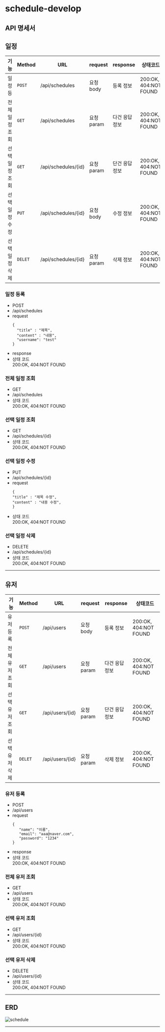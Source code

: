 # schedule-develop
## API 명세서
## 일정
|기능|Method|URL|request|response|상태코드|
|---|---|---|---|---|---|
|일정 등|`POST`|/api/schedules|요청 body|등록 정보|200:OK, 404:NOT FOUND|
|전체 일정 조회|`GET`|/api/schedules|요청 param|다건 응답 정보|200:OK, 404:NOT FOUND|
|선택 일정 조회|`GET`|/api/schedules/{id}|요청 param|단건 응답 정보|200:OK, 404:NOT FOUND|
|선택 일정 수정|`PUT`|/api/schedules/{id}|요청 body|수정 정보|200:OK, 404:NOT FOUND|
|선택 일정 삭제|`DELET`|/api/schedules/{id}|요청 param|삭제 정보|200:OK, 404:NOT FOUND|

### 일정 등록
- POST
- /api/schedules
- request
  ```
  {
    "title" : "제목",
    "content" : "내용",
    "username": "test"
  }  
  ```
- response
- 상태 코드 </br> 200:OK, 404:NOT FOUND
### 전체 일정 조회
- GET
- /api/schedules
- 상태 코드 </br> 200:OK, 404:NOT FOUND
### 선택 일정 조회
- GET
- /api/schedules/{id}
- 상태 코드 </br> 200:OK, 404:NOT FOUND
### 선택 일정 수정
- PUT
- /api/schedules/{id}
- request
    ```
  {
    "title" : "제목 수정",
    "content" : "내용 수정",
  }  
  ```
- 상태 코드 </br> 200:OK, 404:NOT FOUND
### 선택 일정 삭제
- DELETE
- /api/schedules/{id}
- 상태 코드 </br> 200:OK, 404:NOT FOUND

--------

## 유저
|기능|Method|URL|request|response|상태코드|
|---|---|---|---|---|---|
|유저 등록|`POST`|/api/users|요청 body|등록 정보|200:OK, 404:NOT FOUND|
|전체 유저 조회|`GET`|/api/users|요청 param|다건 응답 정보|200:OK, 404:NOT FOUND|
|선택 유저 조회|`GET`|/api/users/{id}|요청 param|단건 응답 정보|200:OK, 404:NOT FOUND|
|선택 유저 삭제|`DELET`|/api/users/{id}|요청 param|삭제 정보|200:OK, 404:NOT FOUND|

### 유저 등록
- POST
- /api/users
- request
  ```
  {
     "name": "이름",
     "email": "aaa@naver.com",
     "password": "1234"
  }  
  ```
- response
- 상태 코드 </br> 200:OK, 404:NOT FOUND
### 전체 유저 조회
- GET
- /api/users
- 상태 코드 </br> 200:OK, 404:NOT FOUND
### 선택 유저 조회
- GET
- /api/users/{id}
- 상태 코드 </br> 200:OK, 404:NOT FOUND

### 선택 유저 삭제
- DELETE
- /api/users/{id}
- 상태 코드 </br> 200:OK, 404:NOT FOUND

--------

## ERD
![schedule](https://github.com/user-attachments/assets/c4d210b0-63a6-4b86-90ed-2e48192306a9)





-------
